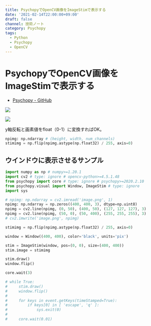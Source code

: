 ```yaml
---
title: PsychopyでOpenCV画像をImageStimで表示する
date: '2021-02-14T22:00:00+09:00'
draft: false
channel: 技術ノート
category: Psychopy
tags:
  - Python
  - Psychopy
  - OpenCV
---
```


# PsychopyでOpenCV画像をImageStimで表示する

- [Psychopy - GitHub](https://github.com/psychopy/psychopy)

![](image.png)

![](screenshot.png)

y軸反転と画素値をfloat（0-1）に変換すればOK。

```python
npimg: np.ndarray # (height, width, num_channels)
stimimg = np.flip(npimg.astype(np.float32) / 255, axis=0)
```

## ウインドウに表示させるサンプル

```python
import numpy as np # numpy>=1.20.1
import cv2 # type: ignore # opencv-python>=4.5.1.48
from psychopy import core # type: ignore # psychopy>=2020.2.10
from psychopy.visual import Window, ImageStim # type: ignore
import sys

# npimg: np.ndarray = cv2.imread('image.png', 1)
npimg: np.ndarray = np.zeros((400, 400, 3), dtype=np.uint8)
npimg = cv2.line(npimg, (0, 50), (400, 50), (127, 127, 127), 3)
npimg = cv2.line(npimg, (50, 0), (50, 400), (255, 255, 255), 3)
# cv2.imwrite('image.png', npimg)

stimimg = np.flip(npimg.astype(np.float32) / 255, axis=0)

window = Window((400, 400), color='black', units='pix')

stim = ImageStim(window, pos=(0, 0), size=(400, 400))
stim.image = stimimg

stim.draw()
window.flip()

core.wait(3)

# while True:
#     stim.draw()
#     window.flip()
#
#     for keys in event.getKeys(timeStamped=True):
#         if keys[0] in [ 'escape', 'q' ]:
#             sys.exit(0)
#
#     core.wait(0.01)
```
